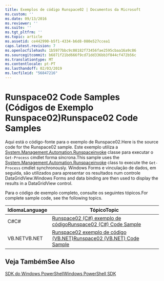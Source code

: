 ```yaml
---
title: Exemplos de código Runspace02 | Documentos da Microsoft
ms.custom: ''
ms.date: 09/13/2016
ms.reviewer: ''
ms.suite: ''
ms.tgt_pltfrm: ''
ms.topic: article
ms.assetid: ce442990-b5f1-4334-b6d8-080e527ccea1
caps.latest.revision: 7
ms.openlocfilehash: 1b5977bbc9c08182f73456fae2595cbaa16a9c86
ms.sourcegitcommit: b6871f21bd666f9cd71dd336bb3f844cf472b56c
ms.translationtype: MT
ms.contentlocale: pt-PT
ms.lasthandoff: 02/03/2019
ms.locfileid: "56847216"
---
```

# <a name="runspace02-code-samples"></a><span data-ttu-id="d8599-102">Runspace02 Code Samples (Códigos de Exemplo Runspace02)</span><span class="sxs-lookup"><span data-stu-id="d8599-102">Runspace02 Code Samples</span></span>

<span data-ttu-id="d8599-103">Aqui está o código-fonte para o exemplo de Runspace02.</span><span class="sxs-lookup"><span data-stu-id="d8599-103">Here is the source code for the Runspace02 sample.</span></span> <span data-ttu-id="d8599-104">Este exemplo utiliza a [System.Management.Automation.Runspaceinvoke](/dotnet/api/System.Management.Automation.RunspaceInvoke) classe para executar o `Get-Process` cmdlet forma síncrona.</span><span class="sxs-lookup"><span data-stu-id="d8599-104">This sample uses the [System.Management.Automation.Runspaceinvoke](/dotnet/api/System.Management.Automation.RunspaceInvoke) class to execute the `Get-Process` cmdlet synchronously.</span></span> <span data-ttu-id="d8599-105">Windows Forms e vinculação de dados, em seguida, são utilizados para apresentar os resultados num controle DataGridView.</span><span class="sxs-lookup"><span data-stu-id="d8599-105">Windows Forms and data binding are then used to display the results in a DataGridView control.</span></span>

<span data-ttu-id="d8599-106">Para o código de exemplo completo, consulte os seguintes tópicos.</span><span class="sxs-lookup"><span data-stu-id="d8599-106">For complete sample code, see the following topics.</span></span>

|<span data-ttu-id="d8599-107">Idioma</span><span class="sxs-lookup"><span data-stu-id="d8599-107">Language</span></span>|<span data-ttu-id="d8599-108">Tópico</span><span class="sxs-lookup"><span data-stu-id="d8599-108">Topic</span></span>|
|--------------|-----------|
|<span data-ttu-id="d8599-109">C#</span><span class="sxs-lookup"><span data-stu-id="d8599-109">C#</span></span>|[<span data-ttu-id="d8599-110">Runspace02 (C#) exemplo de código</span><span class="sxs-lookup"><span data-stu-id="d8599-110">Runspace02 (C#) Code Sample</span></span>](./runspace02-csharp-code-sample.md)|
|<span data-ttu-id="d8599-111">VB.NET</span><span class="sxs-lookup"><span data-stu-id="d8599-111">VB.NET</span></span>|[<span data-ttu-id="d8599-112">Runspace02 exemplo de código (VB.NET)</span><span class="sxs-lookup"><span data-stu-id="d8599-112">Runspace02 (VB.NET) Code Sample</span></span>](./runspace02-vb-net-code-sample.md)|

## <a name="see-also"></a><span data-ttu-id="d8599-113">Veja Também</span><span class="sxs-lookup"><span data-stu-id="d8599-113">See Also</span></span>

[<span data-ttu-id="d8599-114">SDK do Windows PowerShell</span><span class="sxs-lookup"><span data-stu-id="d8599-114">Windows PowerShell SDK</span></span>](../windows-powershell-reference.md)